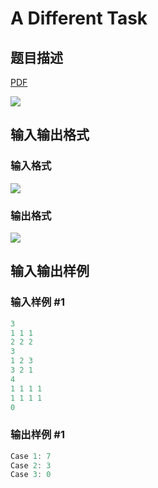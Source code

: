 # A Different Task

## 题目描述

[problemUrl]: https://uva.onlinejudge.org/index.php?option=com_onlinejudge&Itemid=8&category=19&page=show_problem&problem=1736

[PDF](https://uva.onlinejudge.org/external/107/p10795.pdf)

![](https://cdn.luogu.com.cn/upload/vjudge_pic/UVA10795/a4901e73e9702293d8e0490c3711e8aee09a7bcd.png)

## 输入输出格式

### 输入格式

![](https://cdn.luogu.com.cn/upload/vjudge_pic/UVA10795/5a1c862283499a40ae19850087af95423ec36845.png)

### 输出格式

![](https://cdn.luogu.com.cn/upload/vjudge_pic/UVA10795/b43687333d5c5d70c20b66d35adbd5c2d9c0d768.png)

## 输入输出样例

### 输入样例 #1

```cpp
3
1 1 1
2 2 2
3
1 2 3
3 2 1
4
1 1 1 1
1 1 1 1
0
```


### 输出样例 #1

```cpp
Case 1: 7
Case 2: 3
Case 3: 0
```


